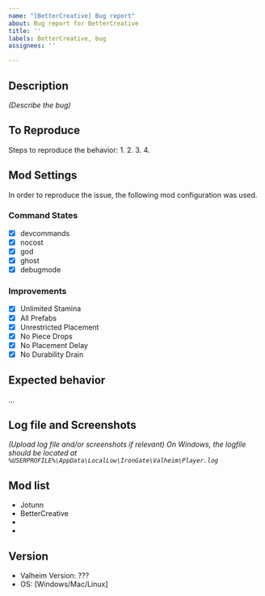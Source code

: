 ```yaml
---
name: "[BetterCreative] Bug report"
about: Bug report for BetterCreative
title: ''
labels: BetterCreative, bug
assignees: ''

---
```


## Description
*(Describe the bug)*

## To Reproduce
Steps to reproduce the behavior:
1. 
2. 
3. 
4. 

## Mod Settings
In order to reproduce the issue, the following mod configuration was used.

### Command States
- [x] devcommands
- [x] nocost
- [x] god
- [x] ghost
- [x] debugmode

### Improvements
- [x] Unlimited Stamina
- [x] All Prefabs
- [x] Unrestricted Placement
- [x] No Piece Drops
- [x] No Placement Delay
- [x] No Durability Drain

## Expected behavior
...

## Log file and Screenshots
*(Upload log file and/or screenshots if relevant)*
*On Windows, the logfile should be located at `%USERPROFILE%\AppData\LocalLow\IronGate\Valheim\Player.log`*

## Mod list
- Jotunn
- BetterCreative
- 
- 

## Version
 - Valheim Version: ???
 - OS: [Windows/Mac/Linux]
